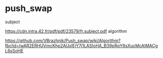 # push_swap

subject



https://cdn.intra.42.fr/pdf/pdf/23579/fr.subject.pdf
algorithm



https://github.com/VBrazhnik/Push_swap/wiki/Algorithm?fbclid=IwAR2ERHUVmcKhp2AUxlEjY7j1LASIoHA_B39pRqY6sXucMcAlMACgL6sSoHE
